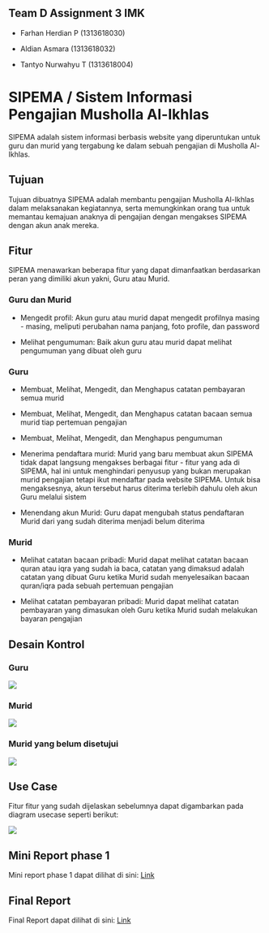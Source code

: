 ## Team D Assignment 3 IMK

- Farhan Herdian P (1313618030)

- Aldian Asmara (1313618032)

- Tantyo Nurwahyu T (1313618004)

# SIPEMA / Sistem Informasi Pengajian Musholla Al-Ikhlas

SIPEMA adalah sistem informasi berbasis website yang diperuntukan untuk guru dan murid yang tergabung ke dalam sebuah pengajian di Musholla Al-Ikhlas. 

## Tujuan

Tujuan dibuatnya SIPEMA adalah membantu pengajian Musholla Al-Ikhlas dalam melaksanakan kegiatannya, serta memungkinkan orang tua untuk memantau kemajuan anaknya di pengajian dengan mengakses SIPEMA dengan akun anak mereka.

## Fitur

SIPEMA menawarkan beberapa fitur yang dapat dimanfaatkan berdasarkan peran yang dimiliki akun yakni, Guru atau Murid.

### Guru dan Murid

- Mengedit profil: Akun guru atau murid dapat mengedit profilnya masing - masing, meliputi perubahan nama panjang, foto profile, dan password

- Melihat pengumuman: Baik akun guru atau murid dapat melihat pengumuman yang dibuat oleh guru

### Guru

- Membuat, Melihat, Mengedit, dan Menghapus catatan pembayaran semua murid

- Membuat, Melihat, Mengedit, dan Menghapus catatan bacaan semua murid tiap pertemuan pengajian

- Membuat, Melihat, Mengedit, dan Menghapus pengumuman

- Menerima pendaftara murid: Murid yang baru membuat akun SIPEMA tidak dapat langsung mengakses berbagai fitur - fitur yang ada di SIPEMA, hal ini untuk menghindari penyusup yang bukan merupakan murid pengajian tetapi ikut mendaftar pada website SIPEMA. Untuk bisa mengaksesnya, akun tersebut harus diterima terlebih dahulu oleh akun Guru melalui sistem

- Menendang akun Murid: Guru dapat mengubah status pendaftaran Murid dari yang sudah diterima menjadi belum diterima

### Murid

- Melihat catatan bacaan pribadi: Murid dapat melihat catatan bacaan quran atau iqra yang sudah ia baca, catatan yang dimaksud adalah catatan yang dibuat Guru ketika Murid sudah menyelesaikan bacaan quran/iqra pada sebuah pertemuan pengajian

- Melihat catatan pembayaran pribadi: Murid dapat melihat catatan pembayaran yang dimasukan oleh Guru ketika Murid sudah melakukan bayaran pengajian

## Desain Kontrol

### Guru

![](diagram/UI%20Flow%20Guru.png)

### Murid

![](diagram/UI%20Flow%20Murid.png)

### Murid yang belum disetujui

![](diagram/UI%20Flow%20Murid-yang-belum-diterima.png)

## Use Case

Fitur fitur yang sudah dijelaskan sebelumnya dapat digambarkan pada diagram usecase seperti berikut:

![](diagram/SIPEMA%20Usecase.png)

## Mini Report phase 1

Mini report phase 1 dapat dilihat di sini: [Link](https://github.com/FarhanHP/Tugas-Interaksi-Manusia-dan-Komputer-113/tree/hw3)

## Final Report

Final Report dapat dilihat di sini: [Link](final%20report/Final%20Report%20SIPEMA.pdf)
